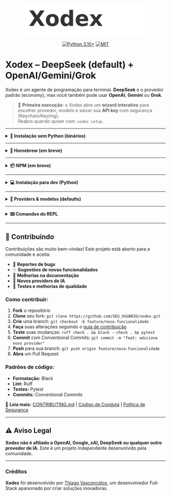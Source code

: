 <p align="center">
  <img src="assets/logo_wordmark.png" alt="Xodex" width="380" />
</p>

<p align="center">
  <a href="https://www.python.org/downloads/"><img src="https://img.shields.io/badge/Python-3.10%2B-blue.svg" alt="Python 3.10+"></a>
  <a href="#"><img src="https://img.shields.io/badge/License-MIT-green.svg" alt="MIT"></a>
</p>

# Xodex – DeepSeek (default) + OpenAI/Gemini/Grok

Xodex é um agente de programação para terminal. **DeepSeek** é o provedor padrão (economy), mas você também pode usar **OpenAI**, **Gemini** ou **Grok**.

> 🔐 **Primeira execução**: o Xodex abre um **wizard interativo** para escolher provedor, modelo e salvar sua **API key** com segurança (Keychain/Keyring).  
> Reabra quando quiser com: `xodex setup`.

---

<details>
<summary><strong>🚀 Instalação sem Python (binários)</strong></summary>

Baixe o binário na <a href="https://github.com/thiagovt-dev/xodex/releases">página de Releases</a> (ou use <code>latest</code>):

**Linux (x86_64)**
```bash
curl -L -o xodex https://github.com/thiagovt-dev/xodex/releases/latest/download/xodex-linux-amd64
chmod +x xodex
./xodex
```

**macOS**
```bash
# Intel
curl -L -o xodex https://github.com/thiagovt-dev/xodex/releases/latest/download/xodex-macos-x64
# Apple Silicon
# curl -L -o xodex https://github.com/thiagovt-dev/xodex/releases/latest/download/xodex-macos-arm64

chmod +x xodex
# Se o Gatekeeper bloquear:
# xattr -d com.apple.quarantine xodex
./xodex
```

**Windows**
1. Baixe `xodex-windows-x64.exe` em Releases (versão **latest**).  
2. Execute: `xodex-windows-x64.exe`

</details>

---

<details>
<summary><strong>🍺 Homebrew (em breve)</strong></summary>

Quando o tap estiver publicado:

```bash
brew tap thiagovt-dev/xodex
brew install xodex
xodex
```
</details>

---

<details>
<summary><strong>📦 NPM (em breve)</strong></summary>

Quando o wrapper estiver publicado:

```bash
npm i -g xodex-cli
xodex
```
</details>

---

<details>
<summary><strong>💻 Instalação para dev (Python)</strong></summary>

```bash
python -m venv .venv
source .venv/bin/activate  # Windows: .venv\Scripts\activate
pip install -r requirements.txt
pip install -e .
xodex
```

> Dica: se usar `.env` em dev, o wizard não aparece quando as variáveis já estão no ambiente.
</details>

---

<details>
<summary><strong>🧠 Providers & modelos (defaults)</strong></summary>

- **DeepSeek (default)** → `deepseek-reasoner` (V3.1 Thinking Mode)  
  Alternativa: `deepseek-chat` (V3.1 Non-thinking)
- **OpenAI** → `gpt-5`
- **Gemini** → `gemini-2.5-flash`
- **Grok (xAI)** → `grok-4-0709`

Troque depois com `xodex setup`.

> O Xodex mostra o **modelo ativo** no prompt do REPL:  
> `assistente [deepseek-reasoner]> ...`
</details>

---

<details>
<summary><strong>⌨️ Comandos do REPL</strong></summary>

- `/q` — sair  
- `/clear` — limpar histórico  
- `/help` — ajuda  
- `/read <path>` — ler arquivo  
- `/write <path>` — escrever arquivo (finalize com linha `EOF`)  
- `/run <cmd>` — executar comando **com confirmação**  
- `/agent` — alterna modo agente (ações pedem permissão)  
- `/ask <texto>` — pergunta ao modelo sem usar histórico  
- Git: `/status` | `/branches` | `/checkout <branch>` | `/new-branch <name>` | `/commit "mensagem"`
</details>

---


## 🤝 Contribuindo

Contribuições são muito bem-vindas! Este projeto está aberto para a comunidade e aceita:

- 🐛 **Reportes de bugs**
- ✨ **Sugestões de novas funcionalidades**
- 📝 **Melhorias na documentação**
- 🔧 **Novos providers de IA**
- 🧪 **Testes e melhorias de qualidade**

### Como contribuir:

1. **Fork** o repositório
2. **Clone** seu fork: `git clone https://github.com/SEU_USUARIO/xodex.git`
3. **Crie** uma branch: `git checkout -b feature/nova-funcionalidade`
4. **Faça** suas alterações seguindo o [guia de contribuição](CONTRIBUTING.md)
5. **Teste** suas mudanças: `ruff check . && black --check . && pytest`
6. **Commit** com Conventional Commits: `git commit -m "feat: adiciona novo provider"`
7. **Push** para sua branch: `git push origin feature/nova-funcionalidade`
8. **Abra** um Pull Request

### Padrões de código:
- **Formatação:** Black
- **Lint:** Ruff
- **Testes:** Pytest
- **Commits:** Conventional Commits

📖 **Leia mais:** [CONTRIBUTING.md](CONTRIBUTING.md) | [Código de Conduta](CODE_OF_CONDUCT.md) | [Política de Segurança](SECURITY.md)

---

## ⚠️ Aviso Legal

**Xodex não é afiliado a OpenAI, Google, xAI, DeepSeek ou qualquer outro provedor de IA.** Este é um projeto independente desenvolvido pela comunidade.

---

### Créditos

**Xodex** foi desenvolvido por [Thiago Vasconcelos](https://github.com/thiagovt-dev), um desenvolvedor Full-Stack apaixonado por criar soluções inovadoras.
